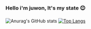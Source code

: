 <div align="center">

<!-- <a href="https://github.com/anuraghazra/github-readme-stats" align="center">
        <img src="https://capsule-render.vercel.app/api?type=waving&color=timeGradient&height=200&section=footer&text=Juwon%20Kang&fontSize=80&fontAlignY=70&animation=twinkling" />
</a> -->


<h3 align="center">Hello i'm juwon, It's my state 😊</h3>

<h3 align="center"></h3>

![Anurag's GitHub stats](https://github-readme-stats.vercel.app/api?username=Z00One&show_icons=true&theme=default)  [![Top Langs](https://github-readme-stats.vercel.app/api/top-langs/?username=Z00One&layout=compact)](https://github.com/anuraghazra/github-readme-stats)

</div>
